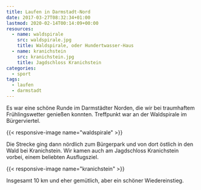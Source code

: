 ```yaml
---
title: Laufen in Darmstadt-Nord
date: 2017-03-27T08:32:34+01:00
lastmod: 2020-02-14T00:14:09+00:00
resources:
  - name: waldspirale
    src: waldspirale.jpg
    title: Waldspirale, oder Hundertwasser-Haus
  - name: kranichstein
    src: kranichstein.jpg
    title: Jagdschloss Kranichstein
categories:
  - sport
tags: 
  - laufen
  - darmstadt
---
```

Es war eine schöne Runde im Darmstädter Norden, die wir bei traumhaftem Frühlingswetter genießen konnten. Treffpunkt war an der Waldspirale im Bürgerviertel. 

<!--more-->

{{< responsive-image name="waldspirale" >}}

Die Strecke ging dann nördlich zum Bürgerpark und von dort östlich in den Wald bei Kranichstein. Wir kamen auch am Jagdschloss Kranichstein vorbei, einem beliebten Ausflugsziel. 

{{< responsive-image name="kranichstein" >}}

Insgesamt 10 km und eher gemütlich, aber ein schöner Wiedereinstieg.